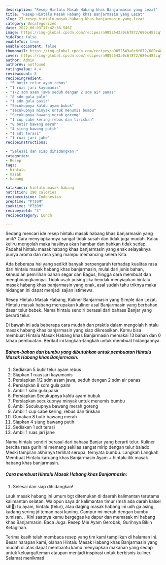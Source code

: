 ```yaml
---
description: "Resep Hintalu Masak Habang khas Banjarmasin yang Lezat"
title: "Resep Hintalu Masak Habang khas Banjarmasin yang Lezat"
slug: 27-resep-hintalu-masak-habang-khas-banjarmasin-yang-lezat
category: Uncategorized
date: 2022-06-03T17:42:38.546Z
image: https://img-global.cpcdn.com/recipes/a9052543a0c6f872/680x482cq70/hintalu-masak-habang-khas-banjarmasin-foto-resep-utama.jpg
hideToc: false
enableToc: true
enableTocContent: false
thumbnail: https://img-global.cpcdn.com/recipes/a9052543a0c6f872/680x482cq70/hintalu-masak-habang-khas-banjarmasin-foto-resep-utama.jpg
cover: https://img-global.cpcdn.com/recipes/a9052543a0c6f872/680x482cq70/hintalu-masak-habang-khas-banjarmasin-foto-resep-utama.jpg
author: Admin
authorAv: notfound
ratingvalue: 4.4
reviewcount: 8
recipeingredient:
- "5 butir telur ayam rebus"
- "1 ruas jari kayumanis"
- "1/2 sdm asam jawa seduh dengan 2 sdm air panas"
- "8 sdm gula palm"
- "1 sdm gula pasir"
- "Secukupnya kaldu ayam bubuk"
- "secukupnya minyak untuk menumis bumbu"
- "Secukupnya bawang merah goreng"
- "1 cup cabe kering rebus dan tiriskan"
- "8 butir bawang merah"
- "4 siung bawang putih"
- "1 sdt terasi"
- "1 ruas jari jahe"
recipeinstructions:

- "Selesai dan siap dihidangkan!"
categories:
- Resep
tags:
- hintalu
- masak
- habang

katakunci: hintalu masak habang 
nutrition: 290 calories
recipecuisine: Indonesian
preptime: "PT10M"
cooktime: "PT30M"
recipeyield: "3"
recipecategory: Lunch

---
```





Sedang mencari ide resep hintalu masak habang khas banjarmasin yang unik? Cara menyiapkannya sangat tidak susah dan tidak juga mudah. Kalau keliru mengolah maka hasilnya akan hambar dan bahkan tidak sedap. Padahal hintalu masak habang khas banjarmasin yang enak selayaknya punya aroma dan rasa yang mampu memancing selera Kita.





Ada beberapa hal yang sedikit banyak berpengaruh terhadap kualitas rasa dari hintalu masak habang khas banjarmasin, mulai dari jenis bahan, kemudian pemilihan bahan segar dan Bagus, hingga cara membuat dan menghidangkannya. Tidak usah pusing jika hendak menyiapkan hintalu masak habang khas banjarmasin yang enak,      asal sudah tahu triknya maka hidangan ini dapat menjadi sajian istimewa.














Resep Hintalu Masak Habang, Kuliner Banjarmasin yang Simple dan Lezat. Hintalu masak habang merupakan kuliner asal Banjarmasin yang berbahan dasar telur bebek. Nama hintalu sendiri berasal dari bahasa Banjar yang berarti telur.






Di bawah ini ada beberapa cara mudah dan praktis dalam mengolah hintalu masak habang khas banjarmasin yang siap dikreasikan. Kamu bisa membuat Hintalu Masak Habang khas Banjarmasin memakai 13 bahan dan 0 tahap pembuatan. Berikut ini langkah-langkah untuk membuat hidangannya.

<!--inarticleads1-->

##### Bahan-bahan dan bumbu yang dibutuhkan untuk pembuatan Hintalu Masak Habang khas Banjarmasin:

1. Sediakan 5 butir telur ayam rebus
1. Siapkan 1 ruas jari kayumanis
1. Persiapkan 1/2 sdm asam jawa, seduh dengan 2 sdm air panas
1. Persiapkan 8 sdm gula palm
1. Ambil 1 sdm gula pasir
1. Persiapkan Secukupnya kaldu ayam bubuk
1. Persiapkan secukupnya minyak untuk menumis bumbu
1. Ambil Secukupnya bawang merah goreng
1. Ambil 1 cup cabe kering, rebus dan tiriskan
1. Gunakan 8 butir bawang merah
1. Siapkan 4 siung bawang putih
1. Sediakan 1 sdt terasi
1. Ambil 1 ruas jari jahe


Nama hintalu sendiri berasal dari bahasa Banjar yang berarti telur. Kuliner bercita rasa gurih ini memang sekilas sangat mirip dengan telur balado. Meski tampilan akhirnya terlihat serupa, ternyata bumbu. Langkah Langkah Membuat Hintalu karuang khas Banjarmasin Ayam + hintalu itik masak habang khas banjarmasin. 

<!--inarticleads2-->

##### Cara membuat Hintalu Masak Habang khas Banjarmasin:


1. Selesai dan siap dihidangkan!

Lauk masak habang ini umum bgt ditemukan di daerah kalimantan terutama kalimantan selatan. Walopun saya dr kalimantan timur (msh ada darah kalsel sih🤭) tp ayam, hintalu (telur), atau daging masak habang ini udh ga asing, kadang sering jd teman nasi kuning. Campur mi merah dengan bumbu tumisan. . Kini saatnya kamu bergegas ke dapur dan memasak mi habang khas Banjarmasin. Baca Juga: Resep Mie Ayam Gerobak, Gurihnya Bikin Ketagihan. 

Terima kasih telah membaca resep yang tim kami tampilkan di halaman ini. Besar harapan kami, olahan Hintalu Masak Habang khas Banjarmasin yang mudah di atas dapat membantu kamu menyiapkan makanan yang sedap untuk keluarga/teman ataupun menjadi inspirasi untuk berbisnis kuliner. Selamat menikmati
